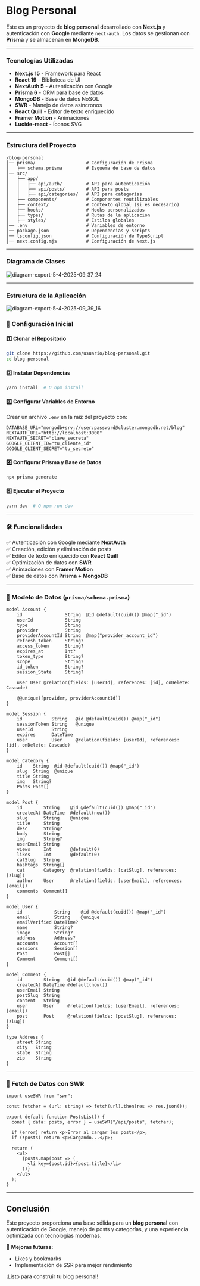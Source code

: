 # Blog Personal

Este es un proyecto de **blog personal** desarrollado con **Next.js** y autenticación con **Google** mediante `next-auth`. Los datos se gestionan con **Prisma** y se almacenan en **MongoDB**.

---

### Tecnologías Utilizadas
- **Next.js 15** - Framework para React
- **React 19** - Biblioteca de UI
- **NextAuth 5** - Autenticación con Google
- **Prisma 6** - ORM para base de datos
- **MongoDB** - Base de datos NoSQL
- **SWR** - Manejo de datos asíncronos
- **React Quill** - Editor de texto enriquecido
- **Framer Motion** - Animaciones
- **Lucide-react** - Íconos SVG

---

### Estructura del Proyecto
```
/blog-personal
│── prisma/                   # Configuración de Prisma
│   ├── schema.prisma         # Esquema de base de datos
│── src/
│   ├── app/
│   │   ├── api/auth/         # API para autenticación
│   │   ├── api/posts/        # API para posts
│   │   ├── api/categories/   # API para categorías
│   ├── components/           # Componentes reutilizables
│   ├── context/              # Contexto global (si es necesario)
│   ├── hooks/                # Hooks personalizados
│   ├── types/                # Rutas de la aplicación
│   ├── styles/               # Estilos globales
│── .env                      # Variables de entorno
│── package.json              # Dependencias y scripts
│── tsconfig.json             # Configuración de TypeScript
│── next.config.mjs           # Configuración de Next.js
```
---

### Diagrama de Clases

![diagram-export-5-4-2025-09_37_24](https://github.com/user-attachments/assets/6188ac79-c814-49f5-986c-cf7d3cc4a3ff)

---

### Estructura de la Aplicación

![diagram-export-5-4-2025-09_39_16](https://github.com/user-attachments/assets/e8abee7e-a83c-4142-bfd4-1b41a58b0ba3)

### 🔧 Configuración Inicial

#### 1️⃣ Clonar el Repositorio
```sh
git clone https://github.com/usuario/blog-personal.git
cd blog-personal
```

#### 2️⃣ Instalar Dependencias
```sh
yarn install  # O npm install
```

#### 3️⃣ Configurar Variables de Entorno
Crear un archivo `.env` en la raíz del proyecto con:
```env
DATABASE_URL="mongodb+srv://user:password@cluster.mongodb.net/blog"
NEXTAUTH_URL="http://localhost:3000"
NEXTAUTH_SECRET="clave_secreta"
GOOGLE_CLIENT_ID="tu_cliente_id"
GOOGLE_CLIENT_SECRET="tu_secreto"
```

#### 4️⃣ Configurar Prisma y Base de Datos
```sh
npx prisma generate
```

#### 5️⃣ Ejecutar el Proyecto
```sh
yarn dev  # O npm run dev
```

---

### 🛠 Funcionalidades
✅ Autenticación con Google mediante **NextAuth**  
✅ Creación, edición y eliminación de posts  
✅ Editor de texto enriquecido con **React Quill**  
✅ Optimización de datos con **SWR**  
✅ Animaciones con **Framer Motion**  
✅ Base de datos con **Prisma + MongoDB**  

---

### 📌 Modelo de Datos (`prisma/schema.prisma`)
```prisma
model Account {
    id                String  @id @default(cuid()) @map("_id")
    userId            String
    type              String
    provider          String
    providerAccountId String  @map("provider_account_id")
    refresh_token     String?
    access_token      String?
    expires_at        Int?
    token_type        String?
    scope             String?
    id_token          String?
    session_State     String?

    user User @relation(fields: [userId], references: [id], onDelete: Cascade)

    @@unique([provider, providerAccountId])
}

model Session {
    id           String   @id @default(cuid()) @map("_id")
    sessionToken String   @unique
    userId       String
    expires      DateTime
    user         User     @relation(fields: [userId], references: [id], onDelete: Cascade)
}

model Category {
    id    String  @id @default(cuid()) @map("_id")
    slug  String  @unique
    title String
    img   String?
    Posts Post[]
}

model Post {
    id        String    @id @default(cuid()) @map("_id")
    createdAt DateTime  @default(now())
    slug      String    @unique
    title     String
    desc      String?
    body      String
    img       String?
    userEmail String
    views     Int       @default(0)
    likes     Int       @default(0)
    catSlug   String
    hashtags  String[]
    cat       Category  @relation(fields: [catSlug], references: [slug])
    author    User      @relation(fields: [userEmail], references: [email])
    comments  Comment[]
}

model User {
    id            String    @id @default(cuid()) @map("_id")
    email         String    @unique
    emailVerified DateTime?
    name          String?
    image         String?
    address       Address?
    accounts      Account[]
    sessions      Session[]
    Post          Post[]
    Comment       Comment[]
}

model Comment {
    id        String   @id @default(cuid()) @map("_id")
    createdAt DateTime @default(now())
    userEmail String
    postSlug  String
    content   String
    user      User     @relation(fields: [userEmail], references: [email])
    post      Post     @relation(fields: [postSlug], references: [slug])
}

type Address {
    street String
    city   String
    state  String
    zip    String
}
```

---

### 🔄 Fetch de Datos con SWR
```tsx
import useSWR from "swr";

const fetcher = (url: string) => fetch(url).then(res => res.json());

export default function PostsList() {
  const { data: posts, error } = useSWR("/api/posts", fetcher);

  if (error) return <p>Error al cargar los posts</p>;
  if (!posts) return <p>Cargando...</p>;

  return (
    <ul>
      {posts.map(post => (
        <li key={post.id}>{post.title}</li>
      ))}
    </ul>
  );
}
```

---

## Conclusión
Este proyecto proporciona una base sólida para un **blog personal** con autenticación de Google, manejo de posts y categorías, y una experiencia optimizada con tecnologías modernas.

🚀 **Mejoras futuras:**
- Likes y bookmarks
- Implementación de SSR para mejor rendimiento

¡Listo para construir tu blog personal!
